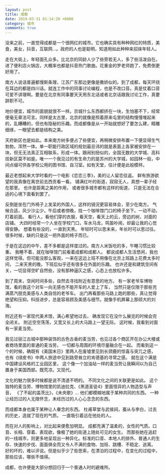 ```yaml
---
layout: post
title: 成都
date: 2019-03-31 01:14:28 +0800
category: 城市
comments: true
---
```


没来之前，一直觉得成都是一个很网红的城市。它也确实具有种种网红的特质，美食，美女，抖音，互联网...。政府的人也是聪明，知道用如此种种来招徕年轻人。 

走在大街上，年轻面孔众多。比北京的同龄人少了些旁若无人，多了些活泼自在。进了便利店火锅店，大概率也都是抖音热门歌曲。花重金的罗老师跑了，免费倒更好用了。 

南方人说话普遍都慢斯条理，江苏广东那边更像是撒娇似的。到了成都，每天环绕在耳边的都是四川话。就连工作中的同事讨论编程，也是不改口音。真是仗着口音可爱不讲理啊。要是在北京有同事要天天用东北话或者北京话跟我讨论工作，真要辞职不可。 

地价便宜，城市的面貌就很不一样。京城什么东西都挤在一块，生怕塞不下，经常便毫无章法可言。同样是太古里，北京的就像是照着原来屯里的结构慢慢堆起来的，乱糟糟的，但也有隐秘的乐趣。而成都像是从一开始就想好了要怎么建，精雕细琢，一眼望去都是结构之美。 

天府新区也是如此。本来南方树多便占了些便宜，再稍微安排布置一下便显得生气勃勃，浑然一体。单一职能行政区域的规划最忌讳的就是表面上各家被安排在一块，但无无法真正互相联系，形成一体。跟闹别扭似的，全国无数的大学城、高科技新区莫不如是。唯一一个我见过的有生命力的是苏州的大学城，如园林一般，中间点缀可供各学校公用的图书馆、自习室。如有天堂，估计便是此般模样。 


最近老想起来大学时看的一个电影《恋恋三季》，美的让人留恋往返。
鲜有旅游欲望的我真像在离世前去西贡看一看。
铺满红叶的街道，寂寂无人，真想一辈子经在那里。
也许是距离之美的作用，
或者很多城市都有这样的街道，
只是无法在合适的心境下面看到罢了。 

反倒是坐在门外椅子上发呆的外国人，这样的镜況更容易体会，至少在南方。
气候合适，风少沙尘少。午后或者傍晚，找一个咖啡馆门口的椅子坐下。一动不动，盯着前面。
看行人，看他们穿的衣服，看天空，看天上的云，旁边的树，对面的店铺。
大四时经常一个人坐在学校门口，车水马龙，鸣笛吵闹，却最让我的心觉得安静。
想着有些没的，一直到天黑。
年轻时可以思未来，年长时可以思过往。
很多时候，缺的只是这一把外面的椅子而已。 


于是在这边的中午，差不多都是这样度过的。南方人米饭吃的多，午睡习惯比较重。
我睡不着，就在咖啡馆门前看着成都和成都人。
都说成都人生活悠闲，我也这样觉得。但可能没那么客观，一来在这边上班不用像在北京上班路上花费太多时间，
二来天黑的晚，下班后似乎还有很多在外面的乐趣。
也许还是和建筑空间有关，一切显得空旷自然些，没有那种逼仄之感，心态上也放松许多。 
 

到了周末，空闲时间多些，自然去寻找附近有意思的地方。
有一家老爷车博物馆，看的我这个对车一向无感也不能开车的人爱上了车，
当然只是仅限于那些充满蒸汽朋克美感与人类自信的老爷车。
出门再看那些马路上跑的那些，真让觉得绝望和压抑。科技进步，总是容易顾及美感与细节。就像手机屏幕上那硕大的刘海。


附近还有一家现代美术馆，满心希望地过去，
确发现它在没什么展览的时候会完全闭关。
附近空空荡荡，又宽又长上的大马路上一望无际。
这时候，我看到对面有一家麦当劳。 


我见过丽江古城中那种装饰的古色古香的麦当劳，也见过各个商区开在办公大楼或者商场里面的普通的麦当劳，
一切都与周围的环境尽量融合在一起。
而看到这一个的时候，确既有《美国末日》里两人在废墟里见到长颈鹿的惊喜与突兀之感，
也有《绿皮书》中两人旅途中见到路旁耸立的肯德基的寻常之感。
就在这个满是中国建设风格的工业园区里，
这个像一个加油站一样的麦当劳让我瞬间以为自己置身于美国西部。既荒凉。又现代。 

文化的魅力很多时候都是说不清道不明的。
不同文化之间的关联更是如此。
这个独特的麦当劳、博物馆里的凯迪拉克、《黑道圣徒4》里面怪异的人物造型与声音，
《了不起的盖茨比》，《未央歌》…
他们都模糊地属于某种共同的东西。
一种让经历过的人无限怀念，未经历过的人心心念念的东西。 

 而成都本身也属于某种让人眷念的东西。
 杜甫草堂与武侯祠，蚕从与李白，过去的历史，造就了现在的气质。
 一直吸引着远在他处的人。 

 而在对人的影响上，对比起来便愈加明显。
 成都充满了温柔的，女性的气质。口音、长相、穿着、表现欲，像极了她的街道上随处可见的女生。
 而那些她在追赶的一线城市，则更多地呈现出一种异化。标准的口音、本地人的排外、普通人的生存、快速的步伐、面面俱全而又令人不满的食物、加班、跳槽、不稳定、逃离。 
 好的坏的，难以评说。但是似乎少了些思索，在漂泊的过程中，在变化的过程中，那些应该，哪些不值得。


 成都，也许便是大部分想回归于一个普通人时的避难所。 

 

 

 

 

